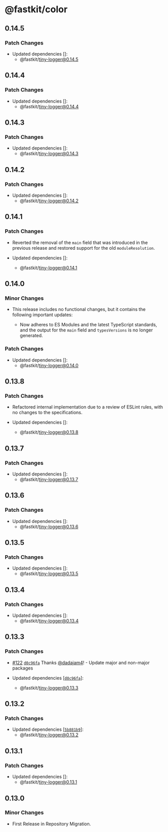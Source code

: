# @fastkit/color

## 0.14.5

### Patch Changes

- Updated dependencies []:
  - @fastkit/tiny-logger@0.14.5

## 0.14.4

### Patch Changes

- Updated dependencies []:
  - @fastkit/tiny-logger@0.14.4

## 0.14.3

### Patch Changes

- Updated dependencies []:
  - @fastkit/tiny-logger@0.14.3

## 0.14.2

### Patch Changes

- Updated dependencies []:
  - @fastkit/tiny-logger@0.14.2

## 0.14.1

### Patch Changes

- Reverted the removal of the `main` field that was introduced in the previous release and restored support for the old `moduleResolution`.

- Updated dependencies []:
  - @fastkit/tiny-logger@0.14.1

## 0.14.0

### Minor Changes

- This release includes no functional changes, but it contains the following important updates:

  - Now adheres to ES Modules and the latest TypeScript standards, and the output for the `main` field and `typesVersions` is no longer generated.

### Patch Changes

- Updated dependencies []:
  - @fastkit/tiny-logger@0.14.0

## 0.13.8

### Patch Changes

- Refactored internal implementation due to a review of ESLint rules, with no changes to the specifications.

- Updated dependencies []:
  - @fastkit/tiny-logger@0.13.8

## 0.13.7

### Patch Changes

- Updated dependencies []:
  - @fastkit/tiny-logger@0.13.7

## 0.13.6

### Patch Changes

- Updated dependencies []:
  - @fastkit/tiny-logger@0.13.6

## 0.13.5

### Patch Changes

- Updated dependencies []:
  - @fastkit/tiny-logger@0.13.5

## 0.13.4

### Patch Changes

- Updated dependencies []:
  - @fastkit/tiny-logger@0.13.4

## 0.13.3

### Patch Changes

- [#122](https://github.com/dadajam4/fastkit/pull/122) [`d0c96fa`](https://github.com/dadajam4/fastkit/commit/d0c96faf96b6c91bcb8bc0b1ca9d22fc8ede303e) Thanks [@dadajam4](https://github.com/dadajam4)! - Update major and non-major packages

- Updated dependencies [[`d0c96fa`](https://github.com/dadajam4/fastkit/commit/d0c96faf96b6c91bcb8bc0b1ca9d22fc8ede303e)]:
  - @fastkit/tiny-logger@0.13.3

## 0.13.2

### Patch Changes

- Updated dependencies [[`5b881b9`](https://github.com/dadajam4/fastkit/commit/5b881b94ce1852c12cc3c8f6954564d5235cba4d)]:
  - @fastkit/tiny-logger@0.13.2

## 0.13.1

### Patch Changes

- Updated dependencies []:
  - @fastkit/tiny-logger@0.13.1

## 0.13.0

### Minor Changes

- First Release in Repository Migration.
